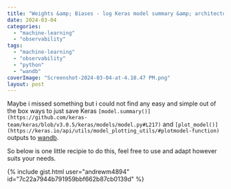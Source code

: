 ```yaml
---
title: "Weights &amp; Biases - log Keras model summary &amp; architecture"
date: 2024-03-04
categories: 
  - "machine-learning"
  - "observability"
tags: 
  - "machine-learning"
  - "observability"
  - "python"
  - "wandb"
coverImage: "Screenshot-2024-03-04-at-4.10.47 PM.png"
layout: post
---
```


Maybe i missed something but i could not find any easy and simple out of the box ways to just save Keras `[model.summary()](https://github.com/keras-team/keras/blob/v3.0.5/keras/models/model.py#L217)` and `[plot_model()](https://keras.io/api/utils/model_plotting_utils/#plotmodel-function)` outputs to [wandb](https://wandb.ai/site).

So below is one little recipie to do this, feel free to use and adapt however suits your needs.

{% include gist.html user="andrewm4894" id="7c22a7944b791959bbf662b87cb0139d" %}
